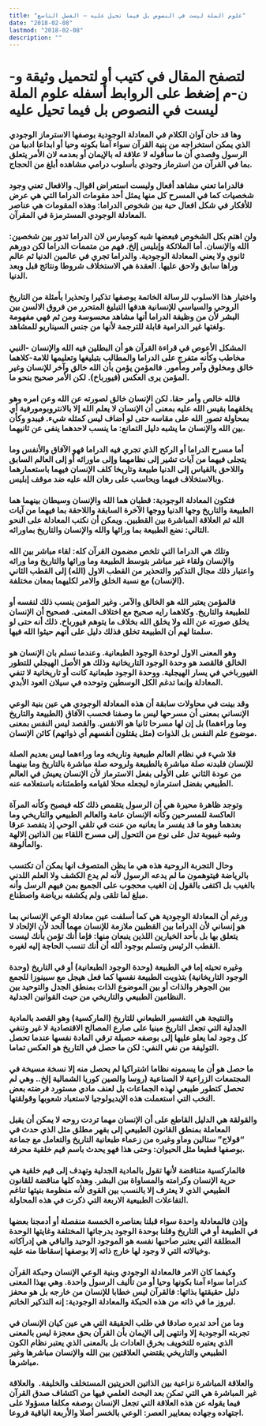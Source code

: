 ```yaml
---
title: "علوم الملة ليست في النصوص بل فيما تحيل عليه – الفصل التاسع"
date: "2018-02-08"
lastmod: "2018-02-08"
description: ""
---
```

# **لتصفح المقال في كتيب أو لتحميل وثيقة و-ن-م إضغط على الروابط أسفله** **علوم الملة ليست في النصوص بل فيما تحيل عليه**

### وها قد حان آوان الكلام في المعادلة الوجودية بوصفها الاسترماز الوجودي الذي يمكن استخراجه من بنية القرآن سواء آمنا بكونه وحيا أو ابداعا ادبيا من الرسول وقصدي أن ما سأقوله لا علاقة له بالإيمان أو بعدمه لان الأمر يتعلق بما في القرآن من استرماز وجودي بأسلوب درامي مشاهده أبلغ من الحجاج.

### فالدراما تعني مشاهد أفعال وليست استعراض اقوال. والافعال تعني وجود شخصيات كما في المسرح كل منها يمثل أحد مقومات الدراما التي هي عرض للأفكار في شكل افعال حية بين شخوص الدراما: وهذه المقومات هي عناصر المعادلة الوجودي المسترمزة في المقرآن.

### ولن اهتم بكل الشخوص فبعضها شبه كومبارس لان الدراما تدور بين شخصين: الله والإنسان. أما الملائكة وإبليس إلخ. فهم من متممات الدراما لكن دورهم ثانوي ولا يعني المعادلة الوجودية. والدراما تجري في عالمين الدنيا ثم عالم وراها سابق ولاحق عليها. العقدة هي الاستخلاف شروطا ونتائج قبل وبعد الدنيا.

### واختيار هذا الاسلوب للرسالة الخاتمة بوصفها تذكيرا وتحذيرا بأمثلة من التاريخ الروحي والسياسي للإنسانية هدفها التبليغ المتحرر من فروق الالسن بين البشر لأن من وظيفة الدراما أنها مشاهد محسوسة ومن ثم فهي مفهومة ولغتها غير الدرامية قابلة للترجمة لأنها من جنس السيناريو للمشاهد.

### المشكل الأعوص في قراءة القرآن هو أن البطلين فيه الله والإنسان -النبي مخاطب وكأنه متفرج على الدراما والمطالب بتبليغها وتعليمها للامة-كلاهما خالق ومخلوق وآمر ومأمور. فالمؤمن يؤمن بأن الله خالق وآخر للإنسان وغير المؤمن يرى العكس (فيورباخ). لكن الأمر صحيح بنحو ما.

### فالله خالص وأمر حقا. لكن الإنسان خالق لصورته عن الله وعن امره وهو يخلقهما بقيس الله عليه بمعنى أن الإنسان لا يعلم الله إلا بالانتروبومورفية أي بمحاولة تصور الله على مقاسه حتى لو أضاف ليس كمثله شيء. فيبدو وكأن بين الله والإنسان ما يشبه دليل التمانع: ما ينسب لاحدهما ينفى عن ثانيهما.

### أما مسرح الدراما أو الركح الذي تجري فيه الدراما فهو الآفاق والأنفس وما يتجلى فيهما من آيات تشير إلى نظامهما وإلى ماورائه أو إلى العالم السابق واللاحق بالقياس إلى الدنيا طبيعة وتاريخا كلف الإنسان فيهما باستعمارهما وبالاستخلاف فيهما ويحاسب على رهان الله عليه ضد موقف إبليس.

### فتكون المعادلة الوجودية: قطبان هما الله والإنسان وسيطان بينهما هما الطبيعة والتاريخ وجها الدنيا ووجها الآخرة السابقة واللاحقة بما فيهما من آيات الله ثم العلاقة المباشرة بين القطبين. ويمكن أن نكتب المعادلة على النحو التالي: نضع الطبيعة بما ورائها والله والإنسان والتاريخ بماورائه.

### وتلك هي الدراما التي تلخص مضمون القرآن كله: لقاء مباشر بين الله والإنسان ولقاء غير مباشر بتوسط الطبيعة وما ورائها والتاريخ وما ورائه واعتبار ذلك مجال التذكير والتحذير من القطب الاول (الله) إلى القطب الثاني (الإنسان) مع نسبة الخلق والامر لكليهما بمعان مختلفة.

### فالمؤمن يعتبر الله هو الخالق والآمر. وغير المؤمن ينسب ذلك لنفسه أو للطبيعة والتاريخ. وكلاهما رايه صحيح مع اختلاف المعنى. فصحيح أن الإنسان يخلق صورته عن الله ولا يخلق الله بخلاف ما يتوهم فيورباخ. ذلك أنه حتى لو سلمنا لهم أن الطبيعة تخلق فذلك دليل على أنهم حيثوا الله فيها.

### وهو المعنى الاول لوحدة الوجود الطبعانية. وعندما نسلم بان الإنسان هو الخالق فالقصد هو وحدة الوجود التاريخانية وذلك هو الأصل الهيجلي للتطور الفيورباخي في يسار الهيجلية. ووحدة الوجود طبعانية كانت أو تاريخانية لا تنفي المعادلة وإنما تدغم الكل الوسطين وتوحده في سيلان العود الأبدي.

### وقد بينت في محاولات سابقة أن هذه المعادلة الوجودي هي عين بنية الوعي الإنساني بمعنى أن مسرحها ليس ما وصفنا فحسب الآفاق (الطبيعة والتاريخ وما وراءهما) بل إن لها مسرحا ثانيا هو الانفس. والقصد ليس النفس بمعنى موضوع علم النفس بل الذوات (مثل يقتلون أنفسهم أي ذواتهم) كائن الإنسان.

### فلا شيء في نظام العالم طبيعية وتاريخه وما وراءهما ليس بعديم الصلة للإنسان فلبدنه صلة مباشرة بالطبيعة ولروحه صلة مباشرة بالتاريخ وما بينهما من عودة الثاني على الأولى بفعل الاسترماز لأن الإنسان يعيش في العالم الطبيعي بفضل استرمازه ليجعله محلا لقيامه واطمئنانه باستعلامه عنه.

### وتوجد ظاهرة محيرة هي أن الرسول يتقمص ذلك كله فيصبح وكأنه المرآة العاكسة للمسرحين وكأنه الإنسان عامة والعالم الطبيعي والتاريخي وما بعدهما وهو ما قد يفسر ما يعانيه من عنت في تلقي الوحي إذ يتفصد عرقا وشبه غيبوبة تدل على نوع من التحول إلى مسرح اللقاء بين الذاتين الالهة والمألوهة.

### وحال التجربة الروحية هذه هي ما يظن المتصوف انها يمكن أن تكتسب بالرياضة فيتوهمون ما لم يدعه الرسول لأنه لم يدع الكشف ولا العلم اللدني بالغيب بل اكتفى بالقول إن الغيب محجوب على الجميع بمن فيهم الرسل وأنه مبلغ لما تلقى ولم يكشفه برياضة واصطناع.

### ورغم أن المعادلة الوجودية هي كما أسلفت عين معادلة الوعي الإنساني بما هو إنساني لأن الدراما بين القطبين ملازمة للإنسان مهما ألحد لأن الإلحاد لا يتعلق بها بل بأحد الخيارين اللذين ينبعان منها: فإما أنك تؤمن بأنك ليست القطب الرئيس وتسلم بوجود ألله أن أنك تنسب الحاجة إليه لغيره.

### وغيره تحيثه إما في الطبيعة (وحدة الوجود الطبعانية) أو في التاريخ (وحدة الوجود التاريخانية) بتذويت الطبيعة نفسها كما فعل هيجل مع سبينوزا للجمع بين الجوهر والذات أو بين الموضوع الذات بمنطق الجدل والتوحيد بين النظامين الطبيعي والتاريخي من حيث القوانين الجدلية.

### والنتيجة هي التفسير الطبعاني للتاريخ (الماركسية) وهو القصد بالمادية الجدلية التي تجعل التاريخ مبنيا على صارع المصالح الاقتصادية لا غير وتنفي كل وجود لما يعلو عليها إلى بوصفه حصيلة ترقي المادة نفسها عندما تحصل التوليفة من نفي النفي: لكن ما حصل في التاريخ هو العكس تماما.

### ما حصل هو أن ما يسمونه نظاما اشتراكيا لم يحصل منه إلا نسخة مسيخة في المجتمعات الزراعية لا الصناعية (روسا والصين كوريا الشمالية إلخ.. وهي لم تحصل كتطور طبيعي لهذه الجماعات بل لعنف مادي مستورد فرضته بعض النخب التي استعملت هذه الإيديولوجيا لاستعباد شعوبها وقولقتها.

### والقولقة هي الدليل القاطع على أن الإنسان مهما تردت روحه لا يمكن أن يقبل المعاملة بمنطق القانون الطبيعي إلى بقهر مطلق مثل الذي حدث في “قولاج” ستالين وماو وغيره من زعماء طبعانية التاريخ والتعامل مع جماعة بوصفها قطيعا مثل الحيوان: وحتى هذا فهو يحدث باسم قيم خلقية محرفة.

### فالماركسية متناقضة لأنها تقول بالمادية الجدلية وتهدف إلى قيم خلقية هي حرية الإنسان وكرامته والمساواة بين البشر. وهذه كلها مناقضة للقانون الطبيعي الذي لا يعترف إلا بالنسب بين القوى لأنه منظومة بنيتها تناغم التفاعلات الطبيعية الاربعة التي ذكرت في هذه المحاولة.

### وإذن فالمعادلة واحدة سواء قبلنا بعناصره الخمسة منفصلة أو أدمجنا بعضها في الطبيعة أو في التاريخ وقلنا بوحدة الوجود بدرجاتها المختلفة وغايتها الوحدة المطلقة التي يعتبر صاحبها نفسه هو الموجود الوحيد والباقي هي إدراكاته وخيالاته التي لا وجود لها خارج ذاته إلا بوصفها إسقاطا منه عليه.

### وكيفما كان الامر فالمعادلة الوجودي وبنية الوعي الإنسان وحبكة القرآن كدراما سواء آمنا بكونها وحيا أو من تأليف الرسول واحدة. وهي بهذا المعنى دليل حقيقتها بذاتها: فالقرآن ليس خطابا للإنسان من خارجه بل هو محفز لبروز ما في ذاته من هذه الحبكة والمعادلة الوجودية: إنه التذكير الخاتم.

### وما من أحد تدبره صادقا في طلب الحقيقة التي هي عين كيان الإنسان في تجربته الوجودية إلا وانتهى إلى الإيمان بأن القرآن بحق معجزة ليس بالمعنى الذي يعتبره للتخويف بخرق العادات بل بالمعنى الذي يعتبر نظام الكون الطبيعي والتاريخي يقتضي العلاقتين بين الله والإنسان مباشرها وغير مباشرها.

### والعلاقة المباشرة نزاعية بين الذاتين الحريتين المستخلف والخليفة.  والعلاقة غير المباشرة هي التي تمكن بعد البحث العلمي فيها من اكتشاف صدق القرآن فيما يقوله عن هذه العلاقة التي تجعل الإنسان بوصفه مكلفا مسؤولا على اجتهاده وجهاده بمعايير العصر: الوعي بالخسر أصلا والأربعة الباقية فروعا.

###